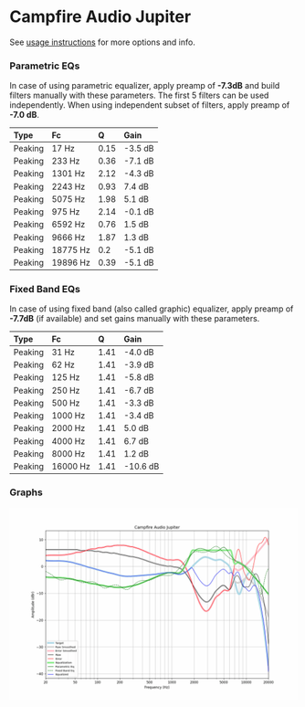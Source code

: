 # Campfire Audio Jupiter
See [usage instructions](https://github.com/jaakkopasanen/AutoEq#usage) for more options and info.

### Parametric EQs
In case of using parametric equalizer, apply preamp of **-7.3dB** and build filters manually
with these parameters. The first 5 filters can be used independently.
When using independent subset of filters, apply preamp of **-7.0 dB**.

| Type    | Fc       |    Q | Gain    |
|:--------|:---------|:-----|:--------|
| Peaking | 17 Hz    | 0.15 | -3.5 dB |
| Peaking | 233 Hz   | 0.36 | -7.1 dB |
| Peaking | 1301 Hz  | 2.12 | -4.3 dB |
| Peaking | 2243 Hz  | 0.93 | 7.4 dB  |
| Peaking | 5075 Hz  | 1.98 | 5.1 dB  |
| Peaking | 975 Hz   | 2.14 | -0.1 dB |
| Peaking | 6592 Hz  | 0.76 | 1.5 dB  |
| Peaking | 9666 Hz  | 1.87 | 1.3 dB  |
| Peaking | 18775 Hz | 0.2  | -5.1 dB |
| Peaking | 19896 Hz | 0.39 | -5.1 dB |

### Fixed Band EQs
In case of using fixed band (also called graphic) equalizer, apply preamp of **-7.7dB**
(if available) and set gains manually with these parameters.

| Type    | Fc       |    Q | Gain     |
|:--------|:---------|:-----|:---------|
| Peaking | 31 Hz    | 1.41 | -4.0 dB  |
| Peaking | 62 Hz    | 1.41 | -3.9 dB  |
| Peaking | 125 Hz   | 1.41 | -5.8 dB  |
| Peaking | 250 Hz   | 1.41 | -6.7 dB  |
| Peaking | 500 Hz   | 1.41 | -3.3 dB  |
| Peaking | 1000 Hz  | 1.41 | -3.4 dB  |
| Peaking | 2000 Hz  | 1.41 | 5.0 dB   |
| Peaking | 4000 Hz  | 1.41 | 6.7 dB   |
| Peaking | 8000 Hz  | 1.41 | 1.2 dB   |
| Peaking | 16000 Hz | 1.41 | -10.6 dB |

### Graphs
![](./Campfire%20Audio%20Jupiter.png)